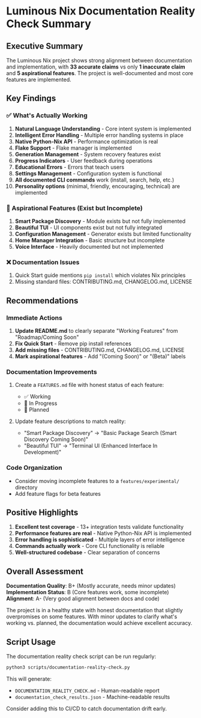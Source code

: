# Luminous Nix Documentation Reality Check Summary

## Executive Summary

The Luminous Nix project shows strong alignment between documentation and implementation, with **33 accurate claims** vs only **1 inaccurate claim** and **5 aspirational features**. The project is well-documented and most core features are implemented.

## Key Findings

### ✅ What's Actually Working
1. **Natural Language Understanding** - Core intent system is implemented
2. **Intelligent Error Handling** - Multiple error handling systems in place
3. **Native Python-Nix API** - Performance optimization is real
4. **Flake Support** - Flake manager is implemented
5. **Generation Management** - System recovery features exist
6. **Progress Indicators** - User feedback during operations
7. **Educational Errors** - Errors that teach users
8. **Settings Management** - Configuration system is functional
9. **All documented CLI commands** work (install, search, help, etc.)
10. **Personality options** (minimal, friendly, encouraging, technical) are implemented

### 🔮 Aspirational Features (Exist but Incomplete)
1. **Smart Package Discovery** - Module exists but not fully implemented
2. **Beautiful TUI** - UI components exist but not fully integrated
3. **Configuration Management** - Generator exists but limited functionality
4. **Home Manager Integration** - Basic structure but incomplete
5. **Voice Interface** - Heavily documented but not implemented

### ❌ Documentation Issues
1. Quick Start guide mentions `pip install` which violates Nix principles
2. Missing standard files: CONTRIBUTING.md, CHANGELOG.md, LICENSE

## Recommendations

### Immediate Actions
1. **Update README.md** to clearly separate "Working Features" from "Roadmap/Coming Soon"
2. **Fix Quick Start** - Remove pip install references
3. **Add missing files** - CONTRIBUTING.md, CHANGELOG.md, LICENSE
4. **Mark aspirational features** - Add "(Coming Soon)" or "(Beta)" labels

### Documentation Improvements
1. Create a `FEATURES.md` file with honest status of each feature:
   - ✅ Working
   - 🚧 In Progress
   - 🔮 Planned
   
2. Update feature descriptions to match reality:
   - "Smart Package Discovery" → "Basic Package Search (Smart Discovery Coming Soon)"
   - "Beautiful TUI" → "Terminal UI (Enhanced Interface In Development)"

### Code Organization
- Consider moving incomplete features to a `features/experimental/` directory
- Add feature flags for beta features

## Positive Highlights

1. **Excellent test coverage** - 13+ integration tests validate functionality
2. **Performance features are real** - Native Python-Nix API is implemented
3. **Error handling is sophisticated** - Multiple layers of error intelligence
4. **Commands actually work** - Core CLI functionality is reliable
5. **Well-structured codebase** - Clear separation of concerns

## Overall Assessment

**Documentation Quality**: B+ (Mostly accurate, needs minor updates)
**Implementation Status**: B (Core features work, some incomplete)
**Alignment**: A- (Very good alignment between docs and code)

The project is in a healthy state with honest documentation that slightly overpromises on some features. With minor updates to clarify what's working vs. planned, the documentation would achieve excellent accuracy.

## Script Usage

The documentation reality check script can be run regularly:

```bash
python3 scripts/documentation-reality-check.py
```

This will generate:
- `DOCUMENTATION_REALITY_CHECK.md` - Human-readable report
- `documentation_check_results.json` - Machine-readable results

Consider adding this to CI/CD to catch documentation drift early.